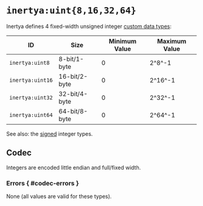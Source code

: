 # `inertya:uint{8,16,32,64}`

Inertya defines 4 fixed-width unsigned integer [custom data types]:

[custom data types]: ../../features/custom-data.md

| ID               | Size          | Minimum Value | Maximum Value |
|------------------|---------------|---------------|---------------|
| `inertya:uint8`  | 8-bit/1-byte  | 0             | 2^8^-1        |
| `inertya:uint16` | 16-bit/2-byte | 0             | 2^16^-1       |
| `inertya:uint32` | 32-bit/4-byte | 0             | 2^32^-1       |
| `inertya:uint64` | 64-bit/8-byte | 0             | 2^64^-1       |

See also: the [signed](ints.md) integer types.


## Codec

Integers are encoded little endian and full/fixed width.

### Errors { #codec-errors }

None (all values are valid for these types).
